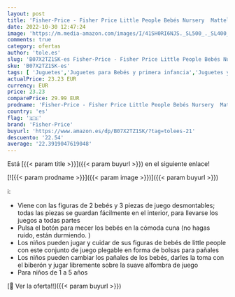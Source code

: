 ```yaml
---
layout: post
title: 'Fisher-Price - Fisher Price Little People Bebés Nursery  Mattel Gkp70 '
date: 2022-10-30 12:47:24
image: 'https://m.media-amazon.com/images/I/41SH0RI6NJS._SL500_._SL400_.jpg'
comments: true
category: ofertas
author: 'tole.es'
slug: 'B07X2TZ1SK-es Fisher-Price - Fisher Price Little People Bebés Nursery...'
sku: 'B07X2TZ1SK-es'
tags: [ 'Juguetes','Juguetes para Bebés y primera infancia','Juguetes y juegos','Muñecas y accesorios','Sets de accesorios','bebés','fisher-price','🇪🇸', ]
actualPrice: 23.23 EUR
currency: EUR
price: 23.23
comparePrice: 29.99 EUR
prodname: 'Fisher-Price - Fisher Price Little People Bebés Nursery  Mattel Gkp70 '
country: 'es'
flag: '🇪🇸'
brand: 'Fisher-Price'
buyurl: 'https://www.amazon.es/dp/B07X2TZ1SK/?tag=tolees-21'
descuento: '22.54'
average: '22.3919047619048'
---
```


Está [{{< param title >}}]({{< param buyurl >}}) en el siguiente enlace!

[![{{< param prodname >}}]({{< param image >}})]({{< param buyurl >}})

ℹ️:

- Viene con las figuras de 2 bebés y 3 piezas de juego desmontables; todas las piezas se guardan fácilmente en el interior, para llevarse los juegos a todas partes
- Pulsa el botón para mecer los bebés en la cómoda cuna (no hagas ruido, están durmiendo. )
- Los niños pueden jugar y cuidar de sus figuras de bebés de little people con este conjunto de juego plegable en forma de bolsas para pañales
- Los niños pueden cambiar los pañales de los bebés, darles la toma con el biberón y jugar libremente sobre la suave alfombra de juego
- Para niños de 1 a 5 años

[🛒 Ver la oferta!!]({{< param buyurl >}})
